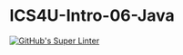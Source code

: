 # ICS4U-Intro-06-Java

[![GitHub's Super Linter](https://github.com/Felipe-Affonso047/ICS4U-Intro-06-Java/workflows/GitHub's%20Super%20Linter/badge.svg)](https://github.com/Felipe-Affonso047/ICS4U-Intro-06-Java/actions) 
